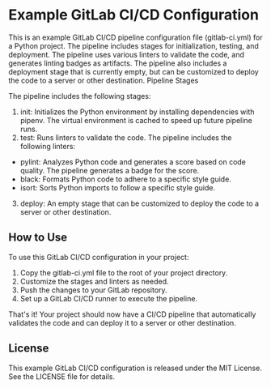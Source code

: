 # Example GitLab CI/CD Configuration

This is an example GitLab CI/CD pipeline configuration file (gitlab-ci.yml) for a Python project. The pipeline includes stages for initialization, testing, and deployment. The pipeline uses various linters to validate the code, and generates linting badges as artifacts. The pipeline also includes a deployment stage that is currently empty, but can be customized to deploy the code to a server or other destination.
Pipeline Stages

The pipeline includes the following stages:

1. init: Initializes the Python environment by installing dependencies with pipenv. The virtual environment is cached to speed up future pipeline runs.
2. test: Runs linters to validate the code. The pipeline includes the following linters:
 * pylint: Analyzes Python code and generates a score based on code quality. The pipeline generates a badge for the score.
 * black: Formats Python code to adhere to a specific style guide.
 * isort: Sorts Python imports to follow a specific style guide.
3. deploy: An empty stage that can be customized to deploy the code to a server or other destination.

## How to Use

To use this GitLab CI/CD configuration in your project:

1. Copy the gitlab-ci.yml file to the root of your project directory.
2. Customize the stages and linters as needed.
3. Push the changes to your GitLab repository.
4. Set up a GitLab CI/CD runner to execute the pipeline.

That's it! Your project should now have a CI/CD pipeline that automatically validates the code and can deploy it to a server or other destination.
## License

This example GitLab CI/CD configuration is released under the MIT License. See the LICENSE file for details.
